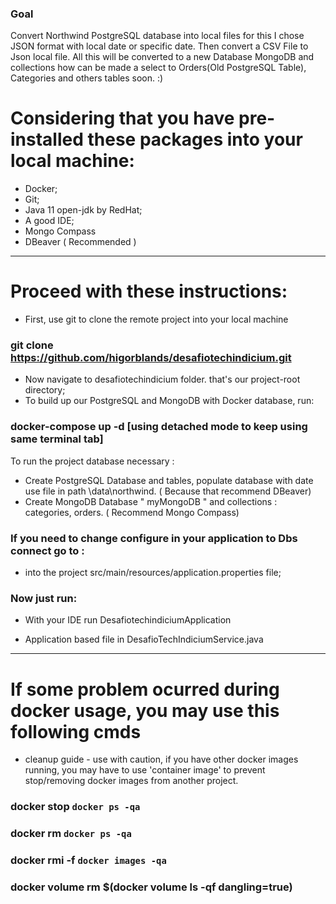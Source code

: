 ### Goal

Convert Northwind PostgreSQL database into local files for this I chose JSON format with local date or specific date.
Then convert a CSV File to Json local file.
All this will be converted to a new Database MongoDB and collections how can be made a select to Orders(Old PostgreSQL Table), Categories and others tables soon. :)

# Considering that you have pre-installed these packages into your local machine:
- Docker;
- Git;
- Java 11 open-jdk by RedHat; 
- A good IDE;
- Mongo Compass
- DBeaver ( Recommended )

---

# Proceed with these instructions:

- First, use git to clone the remote project into your local machine

### git clone https://github.com/higorblands/desafiotechindicium.git

- Now navigate to desafiotechindicium folder. that's our project-root directory;
- To build up our PostgreSQL and MongoDB with Docker database, run:

### docker-compose up -d [using detached mode to keep using same terminal tab]

To run the project database necessary : 

- Create PostgreSQL Database and tables, populate database with date use file in path \data\northwind. ( Because that recommend DBeaver)
- Create MongoDB Database " myMongoDB " and collections : categories, orders. ( Recommend Mongo Compass)

### If you need to change configure in your application to Dbs connect go to :

- into the project src/main/resources/application.properties file;

### Now just run:
- With your IDE run DesafiotechindiciumApplication

- Application based file in DesafioTechIndiciumService.java
---

# If some problem ocurred during docker usage, you may use this following cmds

- cleanup guide - use with caution, if you have other docker images running, you may have to use 'container image' to prevent stop/removing docker images from another project.

### docker stop `docker ps -qa`
### docker rm `docker ps -qa`
### docker rmi -f `docker images -qa `
### docker volume rm $(docker volume ls -qf dangling=true)
